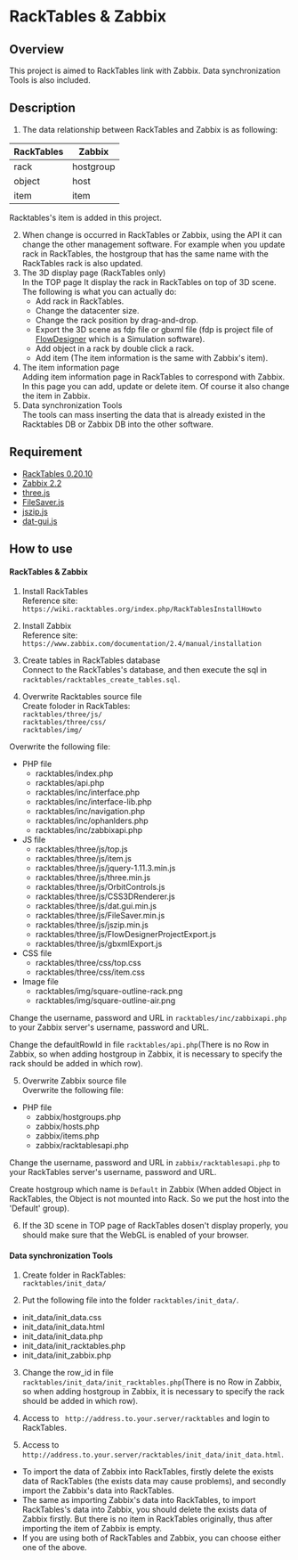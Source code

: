 # RackTables & Zabbix
## Overview
This project is aimed to RackTables link with Zabbix. Data synchronization Tools is also included.

## Description
1. The data relationship between RackTables and Zabbix is as following:  

  RackTables  | Zabbix
  ------------- | -------------
  rack  | hostgroup
  object  | host
  item  | item
  
  Racktables's item is added in this project.

2. When change is occurred in RackTables or Zabbix, using the API it can change the other management software.
  For example when you update rack in RackTables, the hostgroup that has the same name with the RackTables rack is also updated.
3. The 3D display page (RackTables only)  
  In the TOP page It display the rack in RackTables on top of 3D scene. The following is what you can actually do:  
    * Add rack in RackTables.
    * Change the datacenter size.
    * Change the rack position by drag-and-drop.
    * Export the 3D scene as fdp file or gbxml file (fdp is project file of [FlowDesigner](http://www.akl.co.jp/en/) which is a Simulation software).
    * Add object in a rack by double click a rack.
    * Add item (The item information is the same with Zabbix's item).
4. The item information page  
  Adding item information page in RackTables to correspond with Zabbix. In this page you can add, update or delete item. Of course it also change the item in Zabbix. 
5. Data synchronization Tools  
  The tools can mass inserting the data that is already existed in the Racktables DB or Zabbix DB into the other software.  

## Requirement
* [RackTables 0.20.10](http://racktables.org/)
* [Zabbix 2.2](http://www.zabbix.com/)
* [three.js](https://github.com/mrdoob/three.js)
* [FileSaver.js](https://github.com/eligrey/FileSaver.js/)
* [jszip.js](https://github.com/Stuk/jszip)
* [dat-gui.js](https://code.google.com/p/dat-gui/)

## How to use
#### RackTables & Zabbix
1. Install RackTables  
  Reference site:  
  `https://wiki.racktables.org/index.php/RackTablesInstallHowto`  

2. Install Zabbix  
  Reference site:  
  `https://www.zabbix.com/documentation/2.4/manual/installation`  

3. Create tables in RackTables database  
  Connect to the RackTables's database, and then execute the sql in `racktables/racktables_create_tables.sql`.  

4. Overwrite Racktables source file  
  Create foloder in RackTables:  
  `racktables/three/js/`  
  `racktables/three/css/`   
  `racktables/img/`  
  
  Overwrite the following file:
  * PHP file
    * racktables/index.php
    * racktables/api.php
    * racktables/inc/interface.php
    * racktables/inc/interface-lib.php
    * racktables/inc/navigation.php
    * racktables/inc/ophanlders.php
    * racktables/inc/zabbixapi.php  
  * JS file
    * racktables/three/js/top.js
    * racktables/three/js/item.js
    * racktables/three/js/jquery-1.11.3.min.js
    * racktables/three/js/three.min.js
    * racktables/three/js/OrbitControls.js
    * racktables/three/js/CSS3DRenderer.js
    * racktables/three/js/dat.gui.min.js
    * racktables/three/js/FileSaver.min.js
    * racktables/three/js/jszip.min.js
    * racktables/three/js/FlowDesignerProjectExport.js
    * racktables/three/js/gbxmlExport.js
  * CSS file
    * racktables/three/css/top.css
    * racktables/three/css/item.css
  * Image file
    * racktables/img/square-outline-rack.png
    * racktables/img/square-outline-air.png

  Change the username, password and URL in `racktables/inc/zabbixapi.php` to your Zabbix server's username, password and URL.  
  
  Change the defaultRowId in file `racktables/api.php`(There is no Row in Zabbix, so when adding hostgroup in Zabbix, it is necessary to specify the rack should be added in which row).
  
5. Overwrite Zabbix source file  
  Overwrite the following file:
  * PHP file
    * zabbix/hostgroups.php
    * zabbix/hosts.php
    * zabbix/items.php
    * zabbix/racktablesapi.php

  Change the username, password and URL in `zabbix/racktablesapi.php` to your RackTables server's username, password and URL.   
  
  Create hostgroup which name is `Default` in Zabbix (When added Object in RackTables, the Object is not mounted into Rack. So we put the host into the 'Default' group).

6. If the 3D scene in TOP page of RackTables dosen't display properly, you should make sure that the WebGL is enabled of your browser.  

#### Data synchronization Tools  
1. Create folder in RackTables:  
  `racktables/init_data/`  

2. Put the following file into the folder `racktables/init_data/`.
  * init_data/init_data.css
  * init_data/init_data.html
  * init_data/init_data.php
  * init_data/init_racktables.php
  * init_data/init_zabbix.php  
  

3. Change the row_id in file `racktables/init_data/init_racktables.php`(There is no Row in Zabbix, so when adding hostgroup in Zabbix, it is necessary to specify the rack should be added in which row).

4. Access to ` http://address.to.your.server/racktables` and login to RackTables.  

5. Access to ` http://address.to.your.server/racktables/init_data/init_data.html`.  
  * To import the data of Zabbix into RackTables, firstly delete the exists data of RackTables (the exists data may cause problems), and secondly import the Zabbix's data into RackTables.
  * The same as importing Zabbix's data into RackTables, to import RackTables's data into Zabbix, you should delete the exists data of Zabbix firstly. But there is no item in RackTables originally, thus after importing the item of Zabbix is empty.
  * If you are using both of RackTables and Zabbix, you can choose either one of the above.


